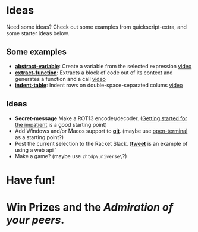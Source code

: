# Ideas

Need some ideas? Check out some examples from quickscript-extra, and some starter ideas below.

## Some examples

* **[abstract-variable](https://github.com/Metaxal/quickscript-extra/blob/master/scripts/abstract-variable.rkt)**: 
Create a variable from the selected expression [video](https://www.youtube.com/watch?v=qgjAZd4eBBY)
* **[extract-function](https://github.com/Metaxal/quickscript-extra/blob/master/scripts/extract-function.rkt)**: 
Extracts a block of code out of its context and generates a function and a call [video](https://www.youtube.com/watch?v=XinMxDLZ7Zw)
* **[indent-table](https://github.com/Metaxal/quickscript-extra/blob/master/scripts/indent-table.rkt)**: Indent rows on double-space-separated colums
  [video](https://www.youtube.com/watch?v=KJjVREsgnvA)

## Ideas 

* **Secret-message** Make a ROT13 encoder/decoder. ([Getting started for the impatient](https://docs.racket-lang.org/quickscript/#%28part._.Make_your_own_script__.First_simple_example%29) is a good starting point)
* Add Windows and/or Macos support to **[git](https://github.com/Metaxal/quickscript-extra/blob/master/scripts/git.rkt)**.
(maybe use [open-terminal](https://github.com/Metaxal/quickscript-extra/blob/master/scripts/open-terminal.rkt) as a starting point?) 
* Post the current selection to the Racket Slack. 
(**[tweet](https://github.com/Metaxal/quickscript-extra/blob/master/scripts/tweet.rkt)** is an example of using a web api \`
* Make a game? (maybe use `2htdp\universe\`?)

# Have fun!  

# Win Prizes and the *Admiration of your peers*.
